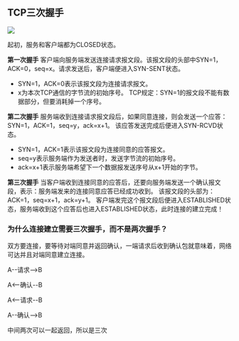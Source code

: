 ## TCP三次握手

![](C:\zimomo\File\Notes\面试\picture\tcp三次握手.jpg)

起初，服务和客户端都为CLOSED状态。

**第一次握手** 
客户端向服务端发送连接请求报文段。该报文段的头部中SYN=1，ACK=0，seq=x。请求发送后，客户端便进入SYN-SENT状态。

- SYN=1，ACK=0表示该报文段为连接请求报文。
- x为本次TCP通信的字节流的初始序号。 
  TCP规定：SYN=1的报文段不能有数据部分，但要消耗掉一个序号。

**第二次握手** 
服务端收到连接请求报文段后，如果同意连接，则会发送一个应答：SYN=1，ACK=1，seq=y，ack=x+1。 
该应答发送完成后便进入SYN-RCVD状态。

- SYN=1，ACK=1表示该报文段为连接同意的应答报文。
- seq=y表示服务端作为发送者时，发送字节流的初始序号。
- ack=x+1表示服务端希望下一个数据报发送序号从x+1开始的字节。

**第三次握手** 
当客户端收到连接同意的应答后，还要向服务端发送一个确认报文段，表示：服务端发来的连接同意应答已经成功收到。 
该报文段的头部为：ACK=1，seq=x+1，ack=y+1。 
客户端发完这个报文段后便进入ESTABLISHED状态，服务端收到这个应答后也进入ESTABLISHED状态，此时连接的建立完成！



### 为什么连接建立需要三次握手，而不是两次握手？





双方要连接，要等待对端同意并返回确认，一端请求后收到确认包就意味着，网络可达并且对端同意建立连接。

A--请求-->B

A<--确认--B

A<--请求--B

A--确认-->B

中间两次可以一起返回，所以是三次

